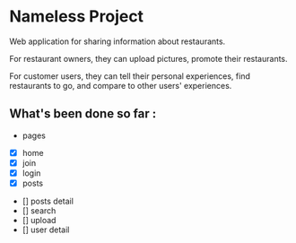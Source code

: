 # Nameless Project

Web application for sharing information about restaurants.

For restaurant owners, they can upload pictures, promote their restaurants.

For customer users, they can tell their personal experiences, find restaurants to go, and compare to other users' experiences.

## What's been done so far :

- pages
- [x] home
- [x] join
- [x] login
- [x] posts
- [] posts detail
- [] search
- [] upload
- [] user detail

